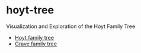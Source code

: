 # hoyt-tree

Visualization and Exploration of the Hoyt Family Tree

- [Hoyt family tree](https://cthoyt.com/family/hoyts)
- [Grave family tree](https://cthoyt.com/family/hoyts)
